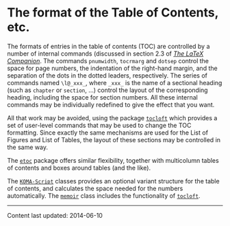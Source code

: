 # The format of the Table of Contents, etc.

The formats of entries in the table of contents (TOC) are
controlled by a number of internal commands (discussed in section&nbsp;2.3
of [_The LaTeX Companion_](./FAQ-latex-books.html).  The commands
`pnumwidth`, `tocrmarg` and `dotsep` control the space
for page numbers, the indentation of the right-hand margin, and the
separation of the dots in the dotted leaders, respectively.  The
series of commands named `\l@_xxx_`, where `_xxx_`
is the name of a sectional heading (such as `chapter` or
`section`, &hellip;) control the layout of the corresponding
heading, including the space for section numbers.  All these internal
commands may be individually redefined to give the effect that you
want.

All that work may be avoided, using the package [`tocloft`](http://ctan.org/pkg/tocloft)
which provides a set of user-level commands that may be used to change
the TOC formatting.  Since exactly the same mechanisms are used
for the List of Figures and List of Tables, the layout of these
sections may be controlled in the same way.

The [`etoc`](http://ctan.org/pkg/etoc) package offers similar flexibility, together with
multicolumn tables of contents and boxes around tables (and the like).

The [`KOMA-Script`](http://ctan.org/pkg/KOMA-Script) classes provides an optional variant structure
for the table of contents, and calculates the space needed for the
numbers automatically.  The [`memoir`](http://ctan.org/pkg/memoir) class includes the functionality
of [`tocloft`](http://ctan.org/pkg/tocloft).


----

Content last updated: 2014-06-10
